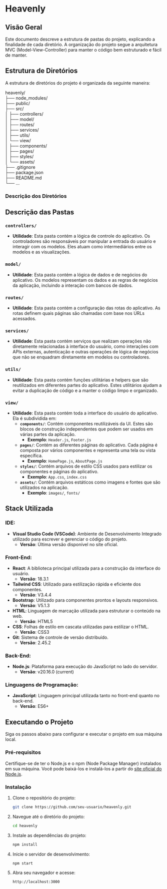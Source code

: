 # Heavenly

## Visão Geral

Este documento descreve a estrutura de pastas do projeto, explicando a finalidade de cada diretório. A organização do projeto segue a arquitetura MVC (Model-View-Controller) para manter o código bem estruturado e fácil de manter.

## Estrutura de Diretórios

A estrutura de diretórios do projeto é organizada da seguinte maneira:

heavenly/  
├── node_modules/  
├── public/  
├── src/  
│ ├── controllers/  
│ ├── model/  
│ ├── routes/  
│ ├── services/  
│ ├── utils/  
│ └── view/  
│ ├── components/  
│ ├── pages/  
│ ├── styles/  
│ └── assets/  
├── .gitignore  
├── package.json  
├── README.md  
└── ...  


### Descrição dos Diretórios


## Descrição das Pastas

### `controllers/`
- **Utilidade**: Esta pasta contém a lógica de controle do aplicativo. Os controladores são responsáveis por manipular a entrada do usuário e interagir com os modelos. Eles atuam como intermediários entre os modelos e as visualizações.

### `model/`
- **Utilidade**: Esta pasta contém a lógica de dados e de negócios do aplicativo. Os modelos representam os dados e as regras de negócios da aplicação, incluindo a interação com bancos de dados.

### `routes/`
- **Utilidade**: Esta pasta contém a configuração das rotas do aplicativo. As rotas definem quais páginas são chamadas com base nos URLs acessados.

### `services/`
- **Utilidade**: Esta pasta contém serviços que realizam operações não diretamente relacionadas à interface do usuário, como interações com APIs externas, autenticação e outras operações de lógica de negócios que não se enquadram diretamente em modelos ou controladores.

### `utils/`
- **Utilidade**: Esta pasta contém funções utilitárias e helpers que são reutilizados em diferentes partes do aplicativo. Estes utilitários ajudam a evitar a duplicação de código e a manter o código limpo e organizado.

### `view/`
- **Utilidade**: Esta pasta contém toda a interface do usuário do aplicativo. Ela é subdividida em:
  - **`components/`**: Contém componentes reutilizáveis da UI. Estes são blocos de construção independentes que podem ser usados em várias partes da aplicação.
    - **Exemplo**: `Header.js`, `Footer.js`
  - **`pages/`**: Contém as diferentes páginas do aplicativo. Cada página é composta por vários componentes e representa uma tela ou vista específica.
    - **Exemplo**: `HomePage.js`, `AboutPage.js`
  - **`styles/`**: Contém arquivos de estilo CSS usados para estilizar os componentes e páginas do aplicativo.
    - **Exemplo**: `App.css`, `index.css`
  - **`assets/`**: Contém arquivos estáticos como imagens e fontes que são utilizados na aplicação.
    - **Exemplo**: `images/`, `fonts/`

## Stack Utilizada

### IDE:
- **Visual Studio Code (VSCode)**: Ambiente de Desenvolvimento Integrado utilizado para escrever e gerenciar o código do projeto.
  - **Versão**: Última versão disponível no site oficial.

### Front-End:
- **React**: A biblioteca principal utilizada para a construção da interface do usuário.
  - **Versão**: 18.3.1
- **Tailwind CSS**: Utilizado para estilização rápida e eficiente dos componentes.
  - **Versão**: V3.4.4
- **Bootstrap**: Utilizado para componentes prontos e layouts responsivos.
  - **Versão**: V5.1.3
- **HTML**: Linguagem de marcação utilizada para estruturar o conteúdo na web.
  - **Versão**: HTML5
- **CSS**: Folhas de estilo em cascata utilizadas para estilizar o HTML.
  - **Versão**: CSS3
- **Git**: Sistema de controle de versão distribuído.
  - **Versão**: 2.45.2

### Back-End:
- **Node.js**: Plataforma para execução do JavaScript no lado do servidor.
  - **Versão**: v20.16.0 (current)

### Linguagens de Programação:
- **JavaScript**: Linguagem principal utilizada tanto no front-end quanto no back-end.
  - **Versão**: ES6+

## Executando o Projeto

Siga os passos abaixo para configurar e executar o projeto em sua máquina local.

### Pré-requisitos

Certifique-se de ter o Node.js e o npm (Node Package Manager) instalados em sua máquina. Você pode baixá-los e instalá-los a partir do [site oficial do Node.js](https://nodejs.org/).

### Instalação

1. Clone o repositório do projeto:
   ```sh
   git clone https://github.com/seu-usuario/heavenly.git

2. Navegue até o diretório do projeto:
   ```sh
   cd heavenly

3. Instale as dependências do projeto:
   ```sh
   npm install

4. Inicie o servidor de desenvolvimento:
   ```sh
   npm start

5. Abra seu navegador e acesse:
   ```sh
   http://localhost:3000
   